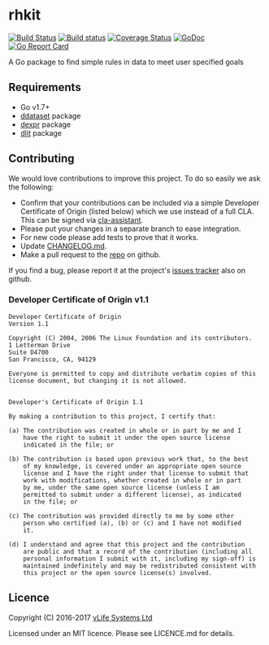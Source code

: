 rhkit
=====

[![Build Status](https://travis-ci.org/vlifesystems/rhkit.svg?branch=master)](https://travis-ci.org/vlifesystems/rhkit)
[![Build status](https://ci.appveyor.com/api/projects/status/s8wuof8su9v6ty7k?svg=true)](https://ci.appveyor.com/project/lawrencewoodman/rhkit)
[![Coverage Status](https://coveralls.io/repos/vlifesystems/rhkit/badge.svg?branch=master)](https://coveralls.io/r/vlifesystems/rhkit?branch=master)
[![GoDoc](https://godoc.org/github.com/vlifesystems/rhkit?status.svg)](https://godoc.org/github.com/vlifesystems/rhkit)
[![Go Report Card](https://goreportcard.com/badge/github.com/vlifesystems/rhkit)](https://goreportcard.com/report/github.com/vlifesystems/rhkit)

A Go package to find simple rules in data to meet user specified goals

Requirements
------------
* Go v1.7+
* [ddataset](https://github.com/lawrencewoodman/ddataset) package
* [dexpr](https://github.com/lawrencewoodman/dexpr) package
* [dlit](https://github.com/lawrencewoodman/dlit) package

Contributing
------------
We would love contributions to improve this project.  To do so easily we ask the following:

  * Confirm that your contributions can be included via a simple Developer Certificate of Origin (listed below) which we use instead of a full CLA. This can be signed via [cla-assistant](https://cla-assistant.io/vlifesystems/rhkit).
  * Please put your changes in a separate branch to ease integration.
  * For new code please add tests to prove that it works.
  * Update [CHANGELOG.md](https://github.com/vlifesystems/rhkit/blob/master/CHANGELOG.md).
  * Make a pull request to the [repo](https://github.com/vlifesystems/rhkit) on github.

If you find a bug, please report it at the project's [issues tracker](https://github.com/vlifesystems/rhkit/issues) also on github.

### Developer Certificate of Origin v1.1

    Developer Certificate of Origin
    Version 1.1

    Copyright (C) 2004, 2006 The Linux Foundation and its contributors.
    1 Letterman Drive
    Suite D4700
    San Francisco, CA, 94129

    Everyone is permitted to copy and distribute verbatim copies of this
    license document, but changing it is not allowed.


    Developer's Certificate of Origin 1.1

    By making a contribution to this project, I certify that:

    (a) The contribution was created in whole or in part by me and I
        have the right to submit it under the open source license
        indicated in the file; or

    (b) The contribution is based upon previous work that, to the best
        of my knowledge, is covered under an appropriate open source
        license and I have the right under that license to submit that
        work with modifications, whether created in whole or in part
        by me, under the same open source license (unless I am
        permitted to submit under a different license), as indicated
        in the file; or

    (c) The contribution was provided directly to me by some other
        person who certified (a), (b) or (c) and I have not modified
        it.

    (d) I understand and agree that this project and the contribution
        are public and that a record of the contribution (including all
        personal information I submit with it, including my sign-off) is
        maintained indefinitely and may be redistributed consistent with
        this project or the open source license(s) involved.

Licence
-------
Copyright (C) 2016-2017 [vLife Systems Ltd](http://vlifesystems.com)

Licensed under an MIT licence.  Please see LICENCE.md for details.
